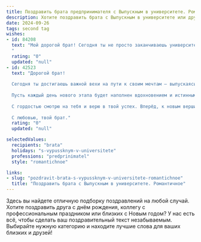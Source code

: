 ```yaml
---
title: Поздравить брата предпринимателя с Выпускным в университете. Романтичное
description: Хотите поздравить брата с Выпускным в университете или другим праздником? Наш ИИ создаст незабываемое поздравление, а вы обязательно выделитесь среди других.  
date: 2024-09-26
tags: second tag
wishes:
- id: 84208
  text: "Мой дорогой брат! Сегодня ты не просто заканчиваешь университет, ты расправляешь крылья, готовый к взлету!  Этот диплом – лишь первый камень в фундаменте твоей успешной, яркой,  огромной, как само небо, предпринимательской империи.  Пусть каждый твой проект будет полон вдохновения и любви, а удача станет твоим верным спутником на этом прекрасном пути. Я бесконечно горжусь тобой и желаю тебе счастья,  неугасаемого огня в сердце и исполнения всех самых смелых желаний!  С выпускным!
  "
  rating: "0"
  updated: "null"
- id: 42523
  text: "Дорогой брат!
  
  Сегодня ты достигаешь важной вехи на пути к своим мечтам — выпускаясь из университета, ты открываешь двери в мир возможностей. Поздравляю тебя с этим значимым событием! Ты выбрал путь предпринимателя, и я уверен, что твой талант и трудолюбие помогут сделать наш мир лучше и ярче.
  
  Пусть каждый день нового этапа будет наполнен вдохновением и истинным удовольствием от создания чего-то уникального. Желаю тебе смелости в достижении амбициозных целей, удачи в начинаниях и, конечно, любви, которая будет поддерживать тебя в любой ситуации.
  
  С гордостью смотрю на тебя и верю в твой успех. Вперёд, к новым вершинам!
  
  С любовью, твой брат."
  rating: "0"
  updated: "null"

selectedValues:
  recipients: "brata"
  holidays: "s-vypussknym-v-universitete"
  professions: "predprinimatel"
  style: "romantichnoe"

links:
- slug: "pozdravit-brata-s-vypussknym-v-universitete-romantichnoe"
  title: "Поздравить брата с Выпускным в университете. Романтичное"
---
```


Здесь вы найдете отличную подборку поздравлений на любой случай.
Хотите поздравить друга с днём рождения, коллегу с профессиональным праздником или близких с Новым годом? У нас есть всё, чтобы сделать ваш поздравительный текст незабываемым. Выбирайте нужную категорию и находите лучшие слова для ваших близких и друзей!
